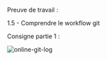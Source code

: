 Preuve de travail :

1.5 - Comprendre le workflow git

Consigne partie 1 : 

![online-git-log](https://user-images.githubusercontent.com/93312637/208917543-43fcab4d-2e74-4259-be9d-59e7e54b3961.png)


